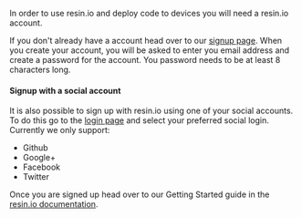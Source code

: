 In order to use resin.io and deploy code to devices you will need a resin.io account.

If you don't already have a account head over to our [signup page][link-to-signup]. When you create your account, you will be asked to enter you email address and create a password for the account. You password needs to be at least 8 characters long.


#### Signup with a social account

It is also possible to sign up with resin.io using one of your social accounts. To do this go to the [login page][link-to-login] and select your preferred social login. Currently we only support:
* Github
* Google+
* Facebook
* Twitter

<!-- TODO: add screenshots of signup process -->

Once you are signed up head over to our Getting Started guide in the [resin.io documentation][link-to-docs].

[link-to-signup]:dashboard.resin.io/signup
[link-to-login]:dashboard.resin.io/login
[link-to-docs]:docs.resin.io
